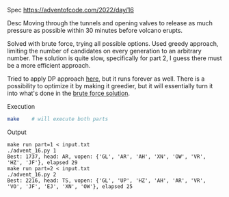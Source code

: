 Spec https://adventofcode.com/2022/day/16

Desc Moving through the tunnels and opening valves to release as much pressure as possible within 30 minutes before volcano erupts.

Solved with brute force, trying all possible options. Used greedy approach, limiting the number of candidates on every generation to an arbitrary number. The solution is quite slow, specifically for part 2, I guess there must be a more efficient approach.

Tried to apply DP approach [here](advent_16_dp_approach.py), but it runs forever as well. There is a possibility to optimize it by making it greedier, but it will essentially turn it into what's done in the [brute force solution](advent_16.py).

Execution

```bash
make    # will execute both parts
```

Output

```
make run part=1 < input.txt
./advent_16.py 1
Best: 1737, head: AR, vopen: {'GL', 'AR', 'AH', 'XN', 'OW', 'VR', 'HZ', 'JF'}, elapsed 29
make run part=2 < input.txt
./advent_16.py 2
Best: 2216, head: TS, vopen: {'GL', 'UP', 'HZ', 'AH', 'AR', 'VR', 'VO', 'JF', 'EJ', 'XN', 'OW'}, elapsed 25
```

